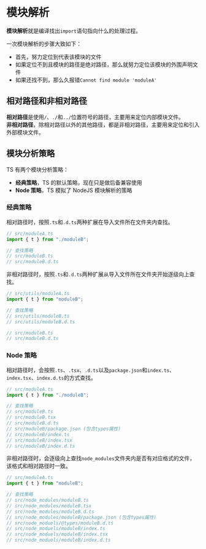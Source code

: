 # 模块解析

**模块解析**就是编译找出`import`语句指向什么的处理过程。

一次模块解析的步骤大致如下：

- 首先，努力定位到代表该模块的文件
- 如果定位不到且模块的路径是绝对路径，那么就努力定位该模块的外围声明文件
- 如果还找不到，那么久报错`Cannot find module 'moduleA'`

## 相对路径和非相对路径

**相对路径**是使用`/`、`./`和`../`位置符号的路径，主要用来定位内部模块文件。  
**非相对路径**，除相对路径以外的其他路径，都是非相对路径，主要用来定位和引入外部模块文件。

## 模块分析策略

TS 有两个模块分析策略：

- **经典策略**，TS 的默认策略，现在只是做后备兼容使用
- **Node 策略**，TS 模拟了 NodeJS 模块解析的策略

### 经典策略

相对路径时，按照`.ts`和`.d.ts`两种扩展在导入文件所在文件夹内查找。

```ts
// src/moduleA.ts
import { t } from "./moduleB";

// 查找策略
// src/moduleB.ts
// src/moduleB.d.ts
```

非相对路径时，按照`.ts`和`.d.ts`两种扩展从导入文件所在文件夹开始逐级向上查找。

```ts
// src/utils/moduleA.ts
import { t } from "moduleB";

// 查找策略
// src/utils/moduleB.ts
// src/utils/moduleB.d.ts

// src/moduleB.ts
// src/moduleB.d.ts
```

### Node 策略

相对路径时，会按照`.ts`、`.tsx`、`.d.ts`以及`package.json`和`index.ts`、`index.tsx`、`index.d.ts`的方式查找。

```ts
// src/moduleA.ts
import { t } from "./moduleB";

// 查找策略
// src/moduleB.ts
// src/moduleB.tsx
// src/moduleB.d.ts
// src/moduleB/package.json (包含types属性)
// src/moduleB/index.ts
// src/moduleB/index.tsx
// src/moduleB/index.d.ts
```

非相对路径时，会逐级向上查找`node_modules`文件夹内是否有对应格式的文件，该格式和相对路径时一致。

```ts
// src/moduleA.ts
import { t } from "moduleB";

// 查找策略
// src/node_modules/moduleB.ts  
// src/node_modules/moduleB.tsx
// src/node_modules/moduleB.d.ts
// src/node_modules/moduleB/package.json (包含types属性)
// src/node_moduels/@types/moduleB.d.ts
// src/node_moduels/moduleB/index.ts
// src/node_moduels/moduleB/index.tsx
// src/node_moduels/moduleB/index.d.ts
```
